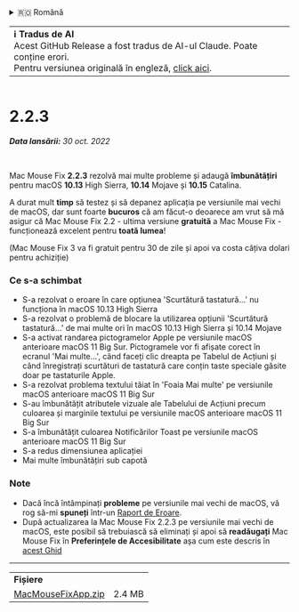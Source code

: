 <details>
<summary>🇷🇴 Română</summary>

[🇬🇧 English (GitHub)](https://github.com/noah-nuebling/mac-mouse-fix/releases/tag/2.2.3)\
[🇦🇩 Català](https://redirect.macmousefix.com/?target=mmf-release&tag=2.2.3&locale=ca)\
[🇩🇪 Deutsch](https://redirect.macmousefix.com/?target=mmf-release&tag=2.2.3&locale=de)\
[🇪🇸 Español](https://redirect.macmousefix.com/?target=mmf-release&tag=2.2.3&locale=es)\
[🇫🇷 Français](https://redirect.macmousefix.com/?target=mmf-release&tag=2.2.3&locale=fr)\
[🇮🇩 Indonesia](https://redirect.macmousefix.com/?target=mmf-release&tag=2.2.3&locale=id)\
[🇮🇹 Italiano](https://redirect.macmousefix.com/?target=mmf-release&tag=2.2.3&locale=it)\
[🇭🇺 Magyar](https://redirect.macmousefix.com/?target=mmf-release&tag=2.2.3&locale=hu)\
[🇳🇱 Nederlands](https://redirect.macmousefix.com/?target=mmf-release&tag=2.2.3&locale=nl)\
[🇵🇱 Polski](https://redirect.macmousefix.com/?target=mmf-release&tag=2.2.3&locale=pl)\
[🇧🇷 Português (Brasil)](https://redirect.macmousefix.com/?target=mmf-release&tag=2.2.3&locale=pt-BR)\
[🇵🇹 Português (Portugal)](https://redirect.macmousefix.com/?target=mmf-release&tag=2.2.3&locale=pt-PT)\
**🇷🇴 Română**\
[🇸🇪 Svenska](https://redirect.macmousefix.com/?target=mmf-release&tag=2.2.3&locale=sv)\
[🇻🇳 Tiếng Việt](https://redirect.macmousefix.com/?target=mmf-release&tag=2.2.3&locale=vi)\
[🇹🇷 Türkçe](https://redirect.macmousefix.com/?target=mmf-release&tag=2.2.3&locale=tr)\
[🇨🇿 Čeština](https://redirect.macmousefix.com/?target=mmf-release&tag=2.2.3&locale=cs)\
[🇬🇷 Ελληνικά](https://redirect.macmousefix.com/?target=mmf-release&tag=2.2.3&locale=el)\
[🇷🇺 Русский](https://redirect.macmousefix.com/?target=mmf-release&tag=2.2.3&locale=ru)\
[🇺🇦 Українська](https://redirect.macmousefix.com/?target=mmf-release&tag=2.2.3&locale=uk)\
[🇮🇱 עברית](https://redirect.macmousefix.com/?target=mmf-release&tag=2.2.3&locale=he)\
[🇸🇦 العربية](https://redirect.macmousefix.com/?target=mmf-release&tag=2.2.3&locale=ar)\
[🇮🇳 हिन्दी](https://redirect.macmousefix.com/?target=mmf-release&tag=2.2.3&locale=hi)\
[🇹🇭 ไทย](https://redirect.macmousefix.com/?target=mmf-release&tag=2.2.3&locale=th)\
[🇨🇳 中文 (简体)](https://redirect.macmousefix.com/?target=mmf-release&tag=2.2.3&locale=zh-Hans)\
[🇨🇳 中文 (繁體)](https://redirect.macmousefix.com/?target=mmf-release&tag=2.2.3&locale=zh-Hant)\
[🇭🇰 中文（香港)](https://redirect.macmousefix.com/?target=mmf-release&tag=2.2.3&locale=zh-HK)\
[🇯🇵 日本語](https://redirect.macmousefix.com/?target=mmf-release&tag=2.2.3&locale=ja)\
[🇰🇷 한국어](https://redirect.macmousefix.com/?target=mmf-release&tag=2.2.3&locale=ko)\
[Help translate Mac Mouse Fix to different languages!](https://github.com/noah-nuebling/mac-mouse-fix/discussions/731)
</details>
<table align=><td>
<b>ℹ️ Tradus de AI</b><br>
Acest GitHub Release a fost tradus de AI-ul Claude. Poate conține erori.<br>
Pentru versiunea originală în engleză, <a href="https://github.com/noah-nuebling/mac-mouse-fix/releases/tag/2.2.3">click aici</a>.
</td></table>

<table></table>

# 2.2.3
***Data lansării:** 30 oct. 2022*

<br>

Mac Mouse Fix **2.2.3** rezolvă mai multe probleme și adaugă **îmbunătățiri** pentru macOS **10.13** High Sierra, **10.14** Mojave și **10.15** Catalina.

A durat mult **timp** să testez și să depanez aplicația pe versiunile mai vechi de macOS, dar sunt foarte **bucuros** că am făcut-o deoarece am vrut să mă asigur că Mac Mouse Fix 2.2 - ultima versiune **gratuită** a Mac Mouse Fix - funcționează excelent pentru **toată lumea**!

(Mac Mouse Fix 3 va fi gratuit pentru 30 de zile și apoi va costa câțiva dolari pentru achiziție)

### Ce s-a schimbat

- S-a rezolvat o eroare în care opțiunea 'Scurtătură tastatură...' nu funcționa în macOS 10.13 High Sierra
- S-a rezolvat o problemă de blocare la utilizarea opțiunii 'Scurtătură tastatură...' de mai multe ori în macOS 10.13 High Sierra și 10.14 Mojave
- S-a activat randarea pictogramelor Apple pe versiunile macOS anterioare macOS 11 Big Sur. Pictogramele vor fi afișate corect în ecranul 'Mai multe...', când faceți clic dreapta pe Tabelul de Acțiuni și când înregistrați scurtături de tastatură care conțin taste speciale găsite doar pe tastaturile Apple.
- S-a rezolvat problema textului tăiat în 'Foaia Mai multe' pe versiunile macOS anterioare macOS 11 Big Sur
- S-au îmbunătățit atributele vizuale ale Tabelului de Acțiuni precum culoarea și marginile textului pe versiunile macOS anterioare macOS 11 Big Sur
- S-a îmbunătățit culoarea Notificărilor Toast pe versiunile macOS anterioare macOS 11 Big Sur
- S-a redus dimensiunea aplicației
- Mai multe îmbunătățiri sub capotă

### Note

- Dacă încă întâmpinați **probleme** pe versiunile mai vechi de macOS, vă rog să-mi **spuneți** într-un [Raport de Eroare](https://noah-nuebling.github.io/mac-mouse-fix-feedback-assistant/?type=bug-report).
- După actualizarea la Mac Mouse Fix 2.2.3 pe versiunile mai vechi de macOS, este posibil să trebuiască să eliminați și apoi să **readăugați** Mac Mouse Fix în **Preferințele de Accesibilitate** așa cum este descris în [acest Ghid](https://github.com/noah-nuebling/mac-mouse-fix/discussions/101)

---

<table align="start">
<tr>
    <td colspan=2>
        <b>Fișiere</b>
    </td>
</tr>
<tr>
    <td><a href="https://github.com/noah-nuebling/mac-mouse-fix/releases/download/2.2.3/MacMouseFixApp.zip">MacMouseFixApp.zip</a></td>
    <td>2.4 MB</td>
</tr>
</table>